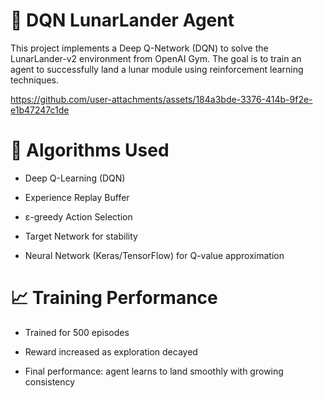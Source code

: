 # 🚀 DQN LunarLander Agent
This project implements a Deep Q-Network (DQN) to solve the LunarLander-v2 environment from OpenAI Gym. The goal is to train an agent to successfully land a lunar module using reinforcement learning techniques.



https://github.com/user-attachments/assets/184a3bde-3376-414b-9f2e-e1b47247c1de


# 🧠 Algorithms Used
- Deep Q-Learning (DQN)

- Experience Replay Buffer

- ε-greedy Action Selection

- Target Network for stability

- Neural Network (Keras/TensorFlow) for Q-value approximation

# 📈 Training Performance

- Trained for 500 episodes

- Reward increased as exploration decayed

- Final performance: agent learns to land smoothly with growing consistency


